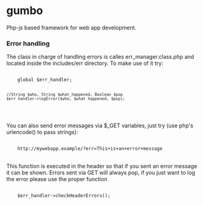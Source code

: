 <h1>gumbo</h1>

Php-js based framework for web app development.

<h3>Error handling</h3>
<p>The class in charge of handling errors is calles err_manager.class.php and located inside the includes/err directory. To make use of it try:</p>
<pre>
<code>
	global $err_handler;

	//String $who, String $what_happened, Boolean $pop
	$err_handler->logError($who, $what_happened, $pop);
</code>
</pre>

<p>You can also send error messages via $_GET variables, just try (use php's urlencode() to pass strings):</p>
<pre>
<code>
	http://mywebapp.example/?err=This+is+an+error+message
</code>
</pre>
<p>This function is executed in the header so that if you sent an error message it can be shown. Errors sent via GET will always pop, if you just want to log the error please use the proper function</p>
<pre>
<code>
	$err_handler->checkHeaderErrors();
</code>
</pre>